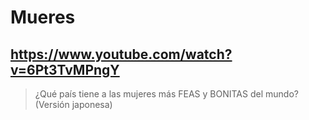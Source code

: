 # Mueres

## https://www.youtube.com/watch?v=6Pt3TvMPngY

> ¿Qué país tiene a las mujeres más FEAS y BONITAS del mundo? (Versión japonesa) 
